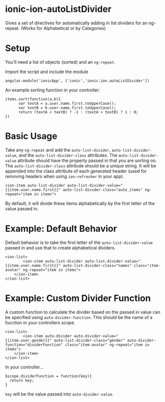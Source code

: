 # ionic-ion-autoListDivider
Gives a set of directives for automatically adding in list dividers for an ng-repeat. (Works for Alphabetical or by Categories)

# Setup
You'll need a list of objects (sorted) and an `ng-repeat`.

Import the script and include the module

```
angular.module('ionicApp', ['ionic','ionic.ion.autoListDivider'])
```

An example sorting function in your controller:

```
items.sort(function(a,b){
      var textA = a.user.name.first.toUpperCase();
      var textB = b.user.name.first.toUpperCase();
      return (textA < textB) ? -1 : (textA > textB) ? 1 : 0;
})
```

# Basic Usage
Take any `ng-repeat` and add the `auto-list-divider`, `auto-list-divider-value`, and the `auto-list-divider-class` attributes. The `auto-list-divider-value` attribute should have the property passed in that you are sorting on. The `auto-list-divider-class` attribute should be a unique string. It will be appended into the class attribute of each generated header (used for removing headers when using `ion-refresher` in your app).

```
<ion-item auto-list-divider auto-list-divider-value="{{item.user.name.first}}" auto-list-divider-class="auto_items" ng-repeat="item in items">
```

By default, it will divide these items alphabetically by the first letter of the value passed in.

# Example: Default Behavior
Default behavior is to take the first letter of the `auto-list-divider-value` passed in and use that to create alphabetical dividers.

```
<ion-list>
        <ion-item auto-list-divider auto-list-divider-value="{{item.user.name.first}}" auto-list-divider-class="names" class="item-avatar" ng-repeat="item in items">
	</ion-item>
</ion-list>
```

# Example: Custom Divider Function
A custom function to calculate the divider based on the passed in value can be specified using `auto-divider-function`. This should be the name of a fucction in your controllers scope.

```
<ion-list>
        <ion-item auto-divider auto-divider-value="{{item.user.gender}}" auto-list-divider-class="gender" auto-divider-function="dividerFunction" class="item-avatar" ng-repeat="item in items">
	</ion-item>
</ion-list>
```

In your controller...

```
$scope.dividerFunction = function(key){
  return key;
}
```

`key` will be the value passed into `auto-divider-value`.
